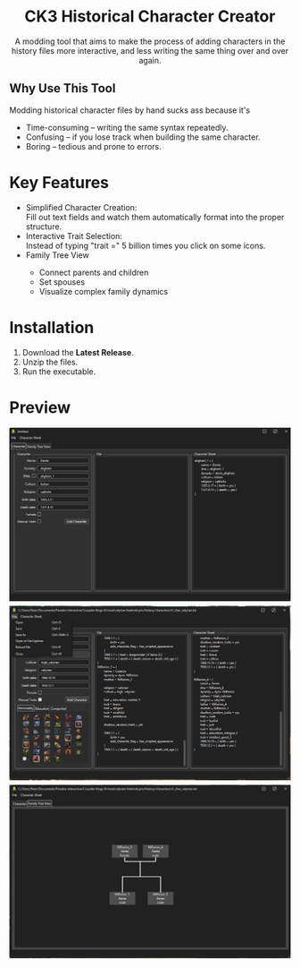 <h1 align="center">CK3 Historical Character Creator</h1>
<p align="center">A modding tool that aims to make the process of adding characters in the history files more interactive, and less writing the same thing over and over again.</p>
<h2>Why Use This Tool</h2>
<p align: left;">Modding historical character files by hand sucks ass because it's</p>
<ul style="margin-left: 20px; padding-left: 10px;">
  <li>Time-consuming – writing the same syntax repeatedly.</li>
  <li>Confusing – if you lose track when building the same character.</li>
  <li>Boring – tedious and prone to errors.</li>
</ul>
<h1>Key Features</h1>
<ul style="margin-left: 20px; padding-left: 10px;">
  <li>Simplified Character Creation:</li>
  Fill out text fields and watch them automatically format into the proper structure.
  <li>Interactive Trait Selection:</li>
  Instead of typing "trait =" 5 billion times you click on some icons.
  <li>Family Tree View</li>
  <ul>
    <li>Connect parents and children</li>
    <li>Set spouses</li>
    <li>Visualize complex family dynamics</li>
  </ul>
</ul>
<h1>Installation</h1>
<ol>
    <li>Download the <b>Latest Release</b>.</li>
    <li>Unzip the files.</li>
    <li>Run the executable.</li>
</ol>
<h1>Preview</h1>
<img src="https://github.com/lvefjord/ck3-historical-character-creator/blob/ed87f55d68a2fd2e7f241e59196f0fe305547fec/1.png?raw=true" alt="Preview Image" width="600" style="margin-bottom: 5px;">
<img src="https://github.com/lvefjord/ck3-historical-character-creator/blob/ed87f55d68a2fd2e7f241e59196f0fe305547fec/2.png?raw=true" alt="Preview Image" width="600" style="margin-top: 0px; margin-bottom: 5px;">
<img src="https://github.com/lvefjord/ck3-historical-character-creator/blob/ed87f55d68a2fd2e7f241e59196f0fe305547fec/3.png?raw=true" alt="Preview Image" width="600">
